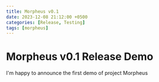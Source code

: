 ```yaml
---
title: Morpheus v0.1
date: 2023-12-08 21:12:00 +0500
categories: [Release, Testing]
tags: [morpheus]
---
```


# Morpheus v0.1 Release Demo
I'm happy to announce the first demo of project Morpheus